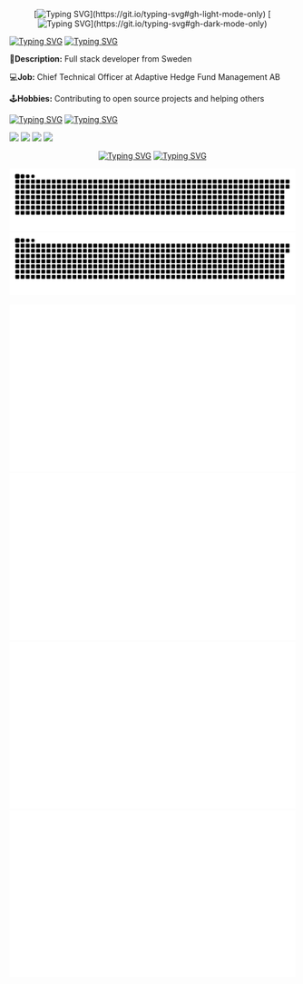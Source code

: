 <div align="center">

[![Typing SVG](https://readme-typing-svg.herokuapp.com/?vCenter=true&duration=3000&font=Righteous&size=65&height=95&width=500&center=true&color=111111&lines=Greetings!;Välkommen!;Guten+tag!;¡Hola!)](https://git.io/typing-svg#gh-light-mode-only)
[![Typing SVG](https://readme-typing-svg.herokuapp.com/?vCenter=true&duration=3000&font=Righteous&size=65&height=95&width=500&center=true&color=FFFFFF&lines=Greetings!;Välkommen!;Guten+tag!;¡Hola!)](https://git.io/typing-svg#gh-dark-mode-only)

</div>


[![Typing SVG](https://readme-typing-svg.herokuapp.com/?vCenter=true&duration=3000&font=Righteous&size=35&height=60&width=500&color=111111&lines=About+me;Om+mig;Über+mich;Sobre+mí)](https://git.io/typing-svg#gh-light-mode-only)
[![Typing SVG](https://readme-typing-svg.herokuapp.com/?vCenter=true&duration=3000&font=Righteous&size=35&height=60&width=500&color=FFFFFF&lines=About+me;Om+mig;Über+mich;Sobre+mí)](https://git.io/typing-svg#gh-dark-mode-only)

📃**Description:** Full stack developer from Sweden

💻**Job:** Chief Technical Officer at Adaptive Hedge Fund Management AB

🕹**Hobbies:** Contributing to open source projects and helping others

[![Typing SVG](https://readme-typing-svg.herokuapp.com/?vCenter=true&duration=3000&font=Righteous&size=35&height=60&width=500&color=111111&lines=Tools+and+languages;Verktyg+och+språk;Werkzeuge+und+Sprachen;Instrumentos+y+linguas)](https://git.io/typing-svg#gh-light-mode-only)
[![Typing SVG](https://readme-typing-svg.herokuapp.com/?vCenter=true&duration=3000&font=Righteous&size=35&height=60&width=500&color=FFFFFF&lines=Tools+and+languages;Verktyg+och+språk;Werkzeuge+und+Sprachen;Instrumentos+y+linguas)](https://git.io/typing-svg#gh-dark-mode-only)

<span>
<img width="40" src="https://upload.wikimedia.org/wikipedia/commons/thumb/0/0a/Python.svg/768px-Python.svg.png">
<img width="40" src="http://rust-lang.org/logos/rust-logo-512x512.png">
<img width="40" src="https://images.vexels.com/media/users/3/166403/isolated/preview/a5a33bf3004830a2bd581e9fa65de660-javascript-programming-language-icon.png">
<img width="40" src="https://upload.wikimedia.org/wikipedia/commons/thumb/1/18/ISO_C%2B%2B_Logo.svg/1822px-ISO_C%2B%2B_Logo.svg.png">
</span>

<div align="center">

[![Typing SVG](https://readme-typing-svg.herokuapp.com/?center=true&vCenter=true&duration=3000&font=Righteous&size=35&height=60&width=500&color=111111&lines=Statistics;Statistik;Statistiken;Estadística)](https://git.io/typing-svg#gh-light-mode-only)
[![Typing SVG](https://readme-typing-svg.herokuapp.com/?center=true&vCenter=true&duration=3000&font=Righteous&size=35&height=60&width=500&color=FFFFFF&lines=Statistics;Statistik;Statistiken;Estadística)](https://git.io/typing-svg#gh-dark-mode-only)

![GitHub Snake Light](https://raw.githubusercontent.com/adaptive-simon/adaptive-simon/output/github-snake.svg#gh-light-mode-only)
![GitHub Snake dark](https://raw.githubusercontent.com/adaptive-simon/adaptive-simon/output/github-snake-dark.svg#gh-dark-mode-only)
</div>

<div align="center">
<a href="https://github.com/adaptive-simon/adaptive-simon#gh-dark-mode-only">
<img src="https://github.com/adaptive-simon/github-stats/blob/master/generated/overview.svg#gh-dark-mode-only" />
<img src="https://github.com/adaptive-simon/github-stats/blob/master/generated/languages.svg#gh-dark-mode-only" />
</a>
<a href="https://github.com/adaptive-simon/adaptive-simon#gh-light-mode-only">
<img src="https://github.com/adaptive-simon/github-stats/blob/master/generated/overview.svg#gh-light-mode-only" />
<img src="https://github.com/adaptive-simon/github-stats/blob/master/generated/languages.svg#gh-light-mode-only" />
</a>
</div>
